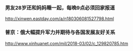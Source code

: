 ### 男友28岁还和妈妈睡一起，每晚9点必须回家报道
http://xinwen.eastday.com/a/n180306081527798.html

### 普京：俄大幅提升军力并期待与各国发展友好关系
http://www.xinhuanet.com/mil/2018-03/02/c_129820785.htm